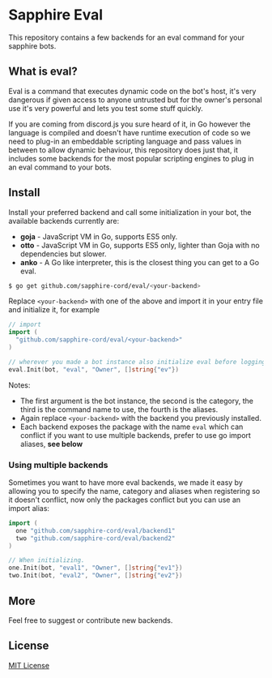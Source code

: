 # Sapphire Eval
This repository contains a few backends for an eval command for your sapphire bots.

## What is eval?
Eval is a command that executes dynamic code on the bot's host, it's very dangerous if given access to anyone untrusted but for the owner's personal use it's very powerful and lets you test some stuff quickly.

If you are coming from discord.js you sure heard of it, in Go however the language is compiled and doesn't have runtime execution of code so we need to plug-in an embeddable scripting language and pass values in between to allow dynamic behaviour, this repository does just that, it includes some backends for the most popular scripting engines to plug in an eval command to your bots.

## Install
Install your preferred backend and call some initialization in your bot, the available backends currently are:
- **goja** - JavaScript VM in Go, supports ES5 only.
- **otto** - JavaScript VM in Go, supports ES5 only, lighter than Goja with no dependencies but slower.
- **anko** - A Go like interpreter, this is the closest thing you can get to a Go eval.

```sh
$ go get github.com/sapphire-cord/eval/<your-backend>
```
Replace `<your-backend>` with one of the above and import it in your entry file and initialize it, for example
```go
// import
import (
  "github.com/sapphire-cord/eval/<your-backend>"
)

// wherever you made a bot instance also initialize eval before logging in.
eval.Init(bot, "eval", "Owner", []string{"ev"})
```
Notes:
- The first argument is the bot instance, the second is the category, the third is the command name to use, the fourth is the aliases.
- Again replace `<your-backend>` with the backend you previously installed.
- Each backend exposes the package with the name `eval` which can conflict if you want to use multiple backends, prefer to use go import aliases, **see below**

### Using multiple backends
Sometimes you want to have more eval backends, we made it easy by allowing you to specify the name, category and aliases when registering so it doesn't conflict, now only the packages conflict but you can use an import alias:
```go
import (
  one "github.com/sapphire-cord/eval/backend1"
  two "github.com/sapphire-cord/eval/backend2"
)

// When initializing.
one.Init(bot, "eval1", "Owner", []string{"ev1"})
two.Init(bot, "eval2", "Owner", []string{"ev2"})
```

## More
Feel free to suggest or contribute new backends.

## License
[MIT License](LICENSE)
